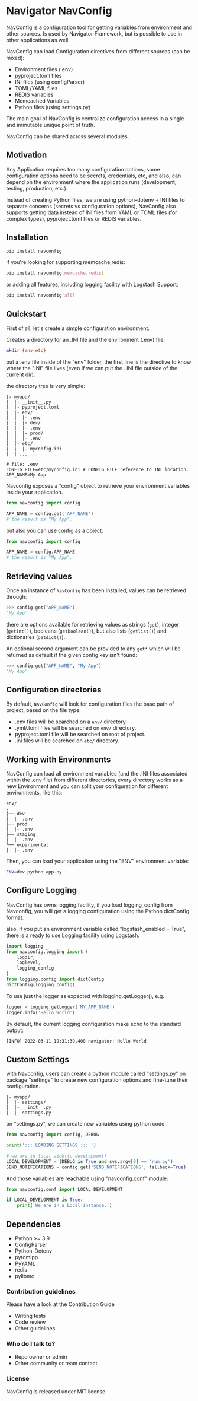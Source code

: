 # Navigator NavConfig #

NavConfig is a configuration tool for getting variables from environment and other sources.
Is used by Navigator Framework, but is possible to use in other applications as well.

NavConfig can load Configuration directives from different sources (can be mixed):

- Environment files (.env)
- pyproject.toml files
- INI files (using configParser)
- TOML/YAML files
- REDIS variables
- Memcached Variables
- Python files (using settings.py)

The main goal of NavConfig is centralize configuration access in a single and
immutable unique point of truth.

NavConfig can be shared across several modules.

## Motivation ##

Any Application requires too many configuration options, some configuration options need to be secrets, credentials, etc, and also, can depend on the environment where the application runs (development, testing, production, etc.).

Instead of creating Python files, we are using python-dotenv + INI files to separate concerns (secrets vs configuration options), NavConfig also supports getting data instead of INI files from YAML or TOML files (for complex types), pyproject.toml files or REDIS variables.

## Installation
```bash
pip install navconfig
```

if you're looking for supporting memcache,redis:

```bash
pip install navconfig[memcache,redis]
```

or adding all features, including logging facility with Logstash Support:

```bash
pip install navconfig[all]
```

## Quickstart ##

First of all, let's create a simple configuration environment.

Creates a directory for an .INI file and the environment (.env) file.

```bash
mkdir {env,etc}
```

put a .env file inside of the "env" folder, the first line is the directive to know where the "INI" file lives (even if we can put the . INI file outside of the current dir).

the directory tree is very simple:

```text
|- myapp/
|  |- __init__.py
|  |- pyproject.toml
|  |- env/
|  |  |- .env
|  |  |- dev/
|  |  |- .env
|  |  |- prod/
|  |  |- .env
|  |- etc/
|  |  |- myconfig.ini
|  | ...
```

```text
# file: .env
CONFIG_FILE=etc/myconfig.ini # CONFIG FILE reference to INI location.
APP_NAME=My App
```

Navconfig exposes a "config" object to retrieve your environment variables inside your application.

```python
from navconfig import config

APP_NAME = config.get('APP_NAME')
# the result is "My App".

```

but also you can use config as a object:

```python
from navconfig import config

APP_NAME = config.APP_NAME
# the result is "My App".

```

## Retrieving values ##

Once an instance of `NavConfig` has been installed, values can be retrieved through:

```python
>>> config.get("APP_NAME")
'My App'
```

there are options available for retrieving values as strings (`get`), integer (`getint()`), booleans (`getboolean()`), but also lists (`getlist()`) and dictionaries (`getdict()`).

An optional second argument can be provided to any `get*` which will be returned as default if
the given config key isn't found:

```python
>>> config.get("APP_NAME", "My App")
'My App'
```

## Configuration directories ##

By default, `NavConfig` will look for configuration files the base path of project, based on the file type:

 * .env files will be searched on a `env/` directory.
 * .yml/.toml files will be searched on `env/` directory.
 * pyproject.toml file will be searched on root of project.
 * .ini files will be searched on `etc/` directory.

## Working with Environments ##

NavConfig can load all environment variables (and the .INI files associated within the .env file) from different directories,
every directory works as a new Environment and you can split your configuration for different environments, like this:

```
env/
.
├── dev
|  |- .env
├── prod
|  |- .env
├── staging
|  |- .env
└── experimental
|  |- .env
```

Then, you can load your application using the "ENV" environment variable:

```bash
ENV=dev python app.py
```


## Configure Logging ##

NavConfig has owns logging facility, if you load logging_config from Navconfig, you will get
a logging configuration using the Python dictConfig format.

also, if you put an environment variable called "logstash_enabled = True", there is a ready to use Logging facility using Logstash.

```python
import logging
from navconfig.logging import (
    logdir,
    loglevel,
    logging_config
)
from logging.config import dictConfig
dictConfig(logging_config)
```

To use just the logger as expected with logging.getLogger(), e.g.

```python
logger = logging.getLogger('MY_APP_NAME')
logger.info('Hello World')
```
By default, the current logging configuration make echo to the standard output:

```bash
[INFO] 2022-03-11 19:31:39,408 navigator: Hello World
```
## Custom Settings ##

with Navconfig, users can create a python module called "settings.py" on package "settings" to create new configuration options and fine-tune their configuration.

```text
|- myapp/
|  |- settings/
|  |- __init__.py
|  |- settings.py
```

on "settings.py", we can create new variables using python code:

```python
from navconfig import config, DEBUG

print('::: LOADING SETTINGS ::: ')

# we are in local aiohttp development?
LOCAL_DEVELOPMENT = (DEBUG is True and sys.argv[0] == 'run.py')
SEND_NOTIFICATIONS = config.get('SEND_NOTIFICATIONS', fallback=True)
```

And those variables are reachable using "navconfig.conf" module:

```python
from navconfig.conf import LOCAL_DEVELOPMENT

if LOCAL_DEVELOPMENT is True:
    print('We are in a Local instance.')

```

## Dependencies ##

 * Python >= 3.9
 * ConfigParser
 * Python-Dotenv
 * pytomlpp
 * PyYAML
 * redis
 * pylibmc

### Contribution guidelines ###

Please have a look at the Contribution Guide

* Writing tests
* Code review
* Other guidelines

### Who do I talk to? ###

* Repo owner or admin
* Other community or team contact

### License ###

NavConfig is released under MIT license.
